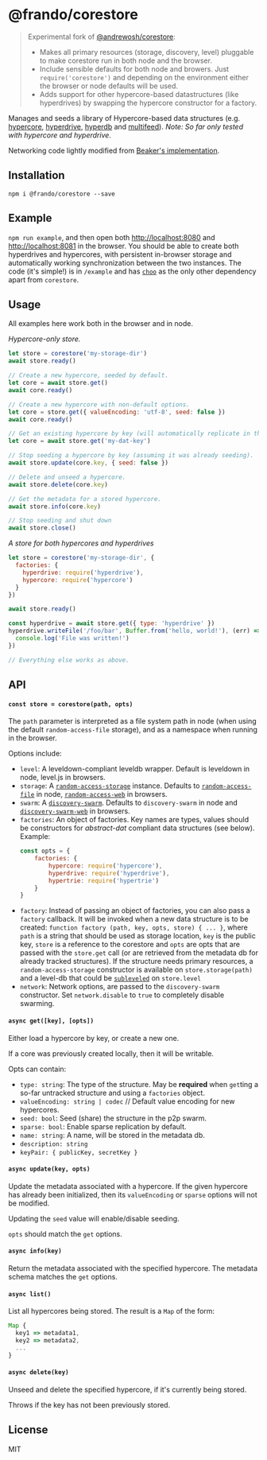 # @frando/corestore

> Experimental fork of [@andrewosh/corestore](https://github.com/andrewosh/corestore):
> 
> * Makes all primary resources (storage, discovery, level) pluggable to make corestore run in both node and the browser.
> * Include sensible defaults for both node and browers. Just `require('corestore')` and depending on the environment either the browser or node defaults will be used.
> * Adds support for other hypercore-based datastructures (like hyperdrives) by swapping the hypercore constructor for a factory.

Manages and seeds a library of Hypercore-based data structures (e.g. [hypercore](https://github.com/mafintosh/hypercore), [hyperdrive](https://github.com/mafintosh/hyperdrive), [hyperdb](https://github.com/mafintosh/hyperdb/) and [multifeed](https://github.com/kappa-db/multifeed)). *Note: So far only tested with hypercore and hyperdrive*.

Networking code lightly modified from [Beaker's implementation](https://github.com/beakerbrowser/beaker-core/blob/master/dat/daemon/index.js).

## Installation
```
npm i @frando/corestore --save
```

## Example

`npm run example`, and then open both [http://localhost:8080](http://localhost:8080) and [http://localhost:8081](http://localhost:8081) in the browser. You should be able to create both hyperdrives and hypercores, with persistent in-browser storage and automatically working synchronization between the two instances. The code (it's simple!) is in `/example` and has [`choo`](https://github.com/choojs/choo) as the only other dependency apart from `corestore`.

## Usage

All examples here work both in the browser and in node.

*Hypercore-only store.*
```js
let store = corestore('my-storage-dir')
await store.ready()

// Create a new hypercore, seeded by default.
let core = await store.get()
await core.ready()

// Create a new hypercore with non-default options.
let core = store.get({ valueEncoding: 'utf-8', seed: false })
await core.ready()

// Get an existing hypercore by key (will automatically replicate in the background).
let core = await store.get('my-dat-key')

// Stop seeding a hypercore by key (assuming it was already seeding).
await store.update(core.key, { seed: false })

// Delete and unseed a hypercore.
await store.delete(core.key)

// Get the metadata for a stored hypercore.
await store.info(core.key)

// Stop seeding and shut down
await store.close()

```

*A store for both hypercores and hyperdrives*

```js
let store = corestore('my-storage-dir', {
  factories: {
    hyperdrive: require('hyperdrive'),
    hypercore: require('hypercore')
  }
})

await store.ready()

const hyperdrive = await store.get({ type: 'hyperdrive' })
hyperdrive.writeFile('/foo/bar', Buffer.from('hello, world!'), (err) => {
  console.log('File was written!')
})

// Everything else works as above.
```

## API

#### `const store = corestore(path, opts)`

The `path` parameter is interpreted as a file system path in node (when using the default `random-access-file` storage), and as a namespace when running in the browser.

Options include:

* `level`: A leveldown-compliant leveldb wrapper. Default is leveldown in node, level.js in browsers.
* `storage`: A [`random-access-storage`](https://github.com/random-access-storage/) instance. Defaults to [`random-access-file`](https://github.com/random-access-file/) in node, [`random-access-web`](https://github.com/random-access-web/) in browsers.
* `swarm`: A [`discovery-swarm`](https://github.com/mafintosh/discovery-swarm). Defaults to `discovery-swarm` in node and [`discovery-swarm-web`](https://github.com/RangerMauve/discovery-swarm-web) in browsers.
* `factories`: An object of factories. Key names are types, values should be constructors for *abstract-dat* compliant data structures (see below). Example:
	```js
	const opts = {
		factories: {
			hypercore: require('hypercore'),
			hyperdrive: require('hyperdrive'),
			hypertrie: require('hypertrie')
		}
	}
  ```
* `factory`: Instead of passing an object of factories, you can also pass a `factory` callback. It will be invoked when a new data structure is to be created: `function factory (path, key, opts, store) { ... }`, where `path` is a string that should be used as storage location, `key` is the public key, `store` is a reference to the corestore and `opts` are opts that are passed with the `store.get` call (or are retrieved from the metadata db for already tracked structures). If the structure needs primary resources, a `random-access-storage` constructor is available on `store.storage(path)` and a level-db that could be [`subleveled`](https://github.com/Level/subleveldown) on `store.level`
* `network`: Network options, are passed to the `discovery-swarm` constructor. Set `network.disable` to `true` to completely disable swarming.


#### `async get([key], [opts])`
Either load a hypercore by key, or create a new one.

If a core was previously created locally, then it will be writable.

Opts can contain:

* `type: string`: The type of the structure. May be **required** when `get`ting a so-far untracked structure and using a `factories` object.
* `valueEncoding: string | codec` // Default value encoding for new hypercores.
* `seed: bool`: Seed (share) the structure in the p2p swarm.
* `sparse: bool`: Enable sparse replication by default.
* `name: string`: A name, will be stored in the metadata db.
* `description: string`
* `keyPair: { publicKey, secretKey }`

#### `async update(key, opts)`
Update the metadata associated with a hypercore. If the given hypercore has already been initialized, then its `valueEncoding` or `sparse` options will not be modified.

Updating the `seed` value will enable/disable seeding.

`opts` should match the `get` options.

#### `async info(key)`
Return the metadata associated with the specified hypercore. The metadata schema matches the `get` options.

#### `async list()`
List all hypercores being stored. The result is a `Map` of the form:
```js
Map {
  key1 => metadata1,
  key2 => metadata2,
  ...
}
```

#### `async delete(key)`
Unseed and delete the specified hypercore, if it's currently being stored.

Throws if the key has not been previously stored.

## License

MIT
